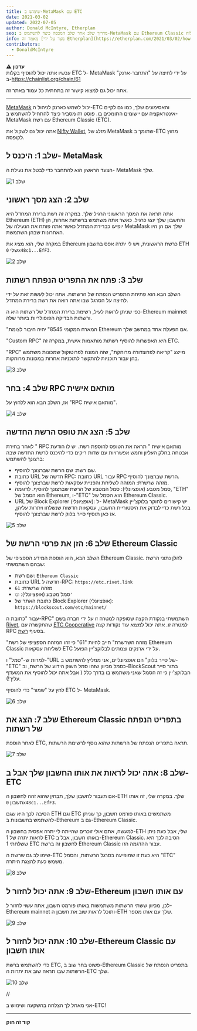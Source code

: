 ```yaml
---
title: שימוש ב-MetaMask עם ETC
date: 2021-03-02
updated: 2022-07-05
author: Donald McIntyre, Etherplan
seo: מדריך שלב אחר שלב המכסה כיצד להשתמש ב-MetaMask עם Ethereum Classic כדי לשלוח ETC ולקיים אינטראקציה עם יישומים מבוזרים.
info: מאמר זה [נוצר על ידי Etherplan](https://etherplan.com/2021/03/02/how-to-connect-metamask-to-ethereum-classic/15512/). למדריכים נוספים של Ethereum Classic, תיאוריה ומושגים של מטבעות קריפטוגרפיים, אנא עיין ב [etherplan.com](https://etherplan.com).
contributors:
  - DonaldMcIntyre
---
```


**⚠️ עדכון**  
עכשיו אתה יכול להוסיף בקלות ETC ל- MetaMask על ידי לחיצה על "התחבר-ארנק" ב-https://chainlist.org/chain/61

אתה יכול גם למצוא קישור זה בתחתית כל עמוד באתר זה.

---

[MetaMask](https://metamask.io) יכול לשמש כארנק לניהול ה-ETC והאסימונים שלך, כמו גם לקיים אינטראקציה עם יישומים התומכים בו. פוסט זה מסביר כיצד להתחיל להשתמש ב-MetaMask עם רשת Ethereum Classic (ETC).

אתה יכול גם לשקול את [Nifty Wallet](https://chrome.google.com/webstore/detail/nifty-wallet/jbdaocneiiinmjbjlgalhcelgbejmnid?ucbcb=1), מזלג של MetaMask שתומך ב-ETC מחוץ לקופסה.

## שלב 1: היכנס ל- MetaMask

הצעד הראשון הוא להתחבר כדי לבטל את נעילת ה- MetaMask שלך.

![שלב 1](./01.png)

## שלב 2: הצג מסך ראשוני

אתה תראה את המסך הראשוני הרגיל שלך. במקרה זה רשת ברירת המחדל היא Ethereum (ETH) והחשבון שלך יוצג כרגיל. כאשר אתה משתמש ברשתות אחרות, הן יופיעו כברירת המחדל כאשר אתה פותח את הנעילה של MetaMask שלך אם הן היו האחרונות שבהן השתמשת.

במקרה שלי, הוא מציג את Ethereum כרשת הראשונית, ויש לי יתרה אפס בחשבון ETH שלי `0x48c1...EfF3`.

![שלב 2](./02.png)

## שלב 3: פתח את התפריט הנפתח רשתות

השלב הבא הוא פתיחת התפריט הנפתח של הרשתות. אתה יכול לעשות זאת על ידי לחיצה על הסרגל שבו אתה רואה את רשת ברירת המחדל.

כפי שניתן לראות לעיל, רשימת ברירת המחדל של רשתות היא ה-Ethereum mainnet ורשתות הבדיקה הפופולריות ביותר שלה.

"המארח המקומי 8545" יהיה חיבור לצומת Ethereum אם הפעלת אחד במחשב שלך.

"Custom RPC" היא האפשרות להוסיף רשתות מותאמות אישית, במקרה זה ETC.

"RPC" מייצג "קריאה לפרוצדורה מרוחקת", שזה המונח לפרוטוקול שמכונות משתמש בהן עבור תוכניות להתקשר לתוכניות אחרות במכונות מרוחקות.

![שלב 3](./03.png)

## שלב 4: בחר RPC מותאם אישית

אז, השלב הבא הוא ללחוץ על "RPC מותאם אישית".

![שלב 4](./04.png)

## שלב 5: הצג את טופס הרשת החדשה

לאחר בחירת " RPC מותאם אישית " תראה את הטופס להוספת רשת. יש לו הודעת אבטחה בחלק העליון וחמש אפשרויות עם שדות ריקים כדי להיכנס לרשת החדשה שבה ברצונך להשתמש:

- שם רשת: שם הרשת שברצונך להוסיף.
- כתובת URL חדשה של RPC: כתובת URL עבור RPC הרשת שברצונך להוסיף.
- מזהה שרשרת: המזהה לשליחת והפניית עסקאות לרשת שברצונך להוסיף.
- סמל מטבע (אופציונלי): סמל המטבע של הרשת שברצונך להוסיף. לדוגמה, "ETH" הוא הסמל של Ethereum, ו-"ETC" הוא הסמל של Ethereum Classic.
- URL של Block Explorer (אופציונלי): ל- MetaMask יש קישורים לחוקר בלוקצ'יין בכל רשת כדי לבדוק את היסטוריית החשבון, עסקאות חדשות שנשלחו ויתרות עליהן, אז כאן תוסיף סייר בלוק לרשת שברצונך להוסיף.

![שלב 5](./05.png)

## שלב 6: הזן את פרטי הרשת של Ethereum Classic

השלב הבא, הוא הוספת המידע הספציפי של Ethereum Classic. להלן נתוני הרשת שבהם השתמשתי:

- שם רשת: `Ethereum Classic`
- כתובת URL חדשה ל-RPC: `https://etc.rivet.link`
- מזהה שרשרת: `61`
- סמל מטבע (אופציונלי): `וכו'`
- כתובת האתר של Block Explorer (אופציונלי): `https://blockscout.com/etc/mainnet/`

עבור "כתובת ה-RPC" השתמשתי בנקודת הקצה שסופקה למטרה זו על ידי חברה בשם [Rivet](https://rivet.link/), שהתקשרה עם [ETC Cooperative](https://etccooperative.org) למטרה זו. אתה יכול למצוא עוד נקודות קצה RPC בסעיף [רשת](/network/endpoints).

"מזהה השרשרת" חייב להיות "61" כי זהו המזהה הספציפי של רשת Ethereum Classic לשליחת עסקאות ETC על ידי ארנקים וצמתים לבלוקצ'יין הפועל.

למרות ש-"סמל" ו-"URL של סייר בלוק" הם אופציונליים, אני ממליץ להשתמש ב-"ETC" כסמל מכיוון שזהו סמל השוק הידוע של הרשת, וב-BlockScout בתור סייר הבלוקצ'יין כי זה הסמל שאני משתמש בו בדרך כלל ( אבל אתה יכול להוסיף את המועדף עליך!).

לחץ על "שמור" כדי להוסיף ETC ל- MetaMask.

![שלב 6](./06-rivet.png)

## שלב 7: הצג את Ethereum Classic בתפריט הנפתח של רשתות

לאחר הוספת ETC, תראה בתפריט הנפתח של הרשתות שהוא נוסף לרשימת הרשתות.

![שלב 7](./07.png)

## שלב 8: אתה יכול לראות את אותו החשבון שלך אבל ב-ETC

אם תעבור לחשבון שלך, תבחין שהוא זהה לחשבון ה-ETH שלך. במקרה שלי, זה אותו חשבון `0x48c1...EfF3`.

הסיבה לכך היא שגם ETH וגם ETC משתמשים באותו פורמט חשבון, כך שניתן להשתמש בחשבונות ב-Ethereum גם ב-Ethereum Classic.

למעשה, אתם אולי זוכרים שהייתה לי יתרה אפסית בחשבון ה-ETH שלי, אבל כעת ניתן לראות יתרה של 1 ETC באותו חשבון, אבל ב-Ethereum Classic. הסיבה לכך היא ששלחתי 1 ETC לחשבון זה ברשת Ethereum Classic עבור ההדגמה הזו.

שימו לב גם שרשת ה-ETC היא כעת זו שמופיעה בסרגל הרשתות, והסמל "ETC" משמש כעת להצגת היתרה.

![שלב 8](./08.png)

## שלב 9: אתה יכול לחזור ל-Ethereum עם אותו חשבון

לכן, מכיוון ששתי הרשתות משתמשות באותו פורמט חשבון, אתה עשוי לחזור ל-Ethereum mainnet ותוכל לראות שוב את חשבון ה-ETH שלך עם אותו מספר.

![שלב 9](./09.png)

## שלב 10: אתה יכול לחזור ל-Ethereum Classic עם אותו חשבון

כדי להשתמש ברשת ETC, פשוט בחר שוב ב-Ethereum Classic בתפריט הנפתח של הרשתות שבו תראה שוב את יתרות ה-ETC שלך.

![שלב 10](./10.png)

//

אני מאחל לך הצלחה בהשקעה ושימוש ב-ETC!

---

**קוד זה חוק**
